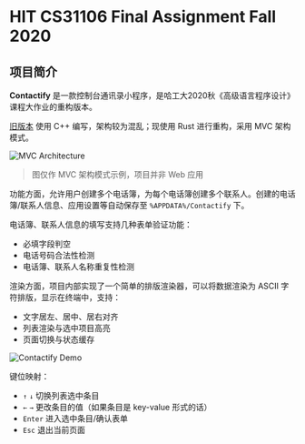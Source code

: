 # HIT CS31106 Final Assignment Fall 2020

## 项目简介

**Contactify** 是一款控制台通讯录小程序，是哈工大2020秋《高级语言程序设计》课程大作业的重构版本。

[旧版本](https://github.com/vonbrank/HIT-CS31106-Final-Assignment-Fall-2020/tree/legacy-cpp-version) 使用 C++ 编写，架构较为混乱；现使用 Rust 进行重构，采用 MVC 架构模式。

![MVC Architecture](https://s1.ax1x.com/2023/04/07/ppT9A61.png)

> 图仅作 MVC 架构模式示例，项目并非 Web 应用

功能方面，允许用户创建多个电话簿，为每个电话簿创建多个联系人。创建的电话簿/联系人信息、应用设置等自动保存至 `%APPDATA%/Contactify` 下。

电话簿、联系人信息的填写支持几种表单验证功能：
- 必填字段判空
- 电话号码合法性检测
- 电话簿、联系人名称重复性检测

渲染方面，项目内部实现了一个简单的排版渲染器，可以将数据渲染为 ASCII 字符排版，显示在终端中，支持：
- 文字居左、居中、居右对齐
- 列表渲染与选中项目高亮
- 页面切换与状态缓存

![Contactify Demo](https://vonbrank-images.oss-cn-hangzhou.aliyuncs.com/20231206-Contactify/contactify-demo.gif)

键位映射：
- `↑` `↓` 切换列表选中条目
- `←` `→` 更改条目的值（如果条目是 key-value 形式的话）
- `Enter` 进入选中条目/确认表单
- `Esc` 退出当前页面